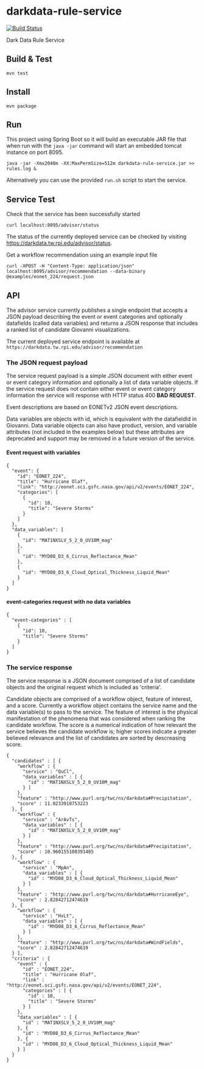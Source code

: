 darkdata-rule-service
=====================

[![Build Status](https://travis-ci.org/tetherless-world/darkdata-rule-service.svg)](https://travis-ci.org/tetherless-world/darkdata-rule-service)


Dark Data Rule Service

## Build & Test

``mvn test``

## Install

``mvn package``

## Run

This project using Spring Boot so it will build an executable JAR file that when run with the ``java -jar`` command will start an embedded tomcat instance on port 8095.

``java -jar -Xmx2048m -XX:MaxPermSize=512m darkdata-rule-service.jar >> rules.log &``

Alternatively you can use the provided ``run.sh`` script to start the service.

## Service Test

Check that the service has been successfully started

``curl localhost:8095/advisor/status``

The status of the currently deployed service can be checked by visiting https://darkdata.tw.rpi.edu/advisor/status.

Get a workflow recommendation using an example input file

``curl -XPOST -H "Content-Type: application/json" localhost:8095/advisor/recommendation --data-binary @examples/eonet_224/request.json``

## API

The advisor service currently publishes a single endpoint that accepts a JSON payload describing the event or event categories and optionally datafields (called data variables) and returns a JSON response that includes a ranked list of candidate Giovanni visualizations.

The current deployed service endpoint is available at ``https://darkdata.tw.rpi.edu/advisor/recommendation``

### The JSON request payload

The service request payload is a simple JSON document with either event or event category information and optionally a list of data variable objects.  If the service request does not contain either event or event category information the service will response with HTTP status 400 **BAD REQUEST**.

Event descriptions are based on EONETv2 JSON event descriptions.  

Data variables are objects with id, which is equivalent with the datafieldId in Giovanni.  Data variable objects can also have product, version, and variable attributes (not included in the examples below) but these attributes are deprecated and support may be removed in a future version of the service.

#### Event request with variables

```
{
  "event": {
    "id": "EONET_224",
    "title": "Hurricane Olaf",
    "link": "http://eonet.sci.gsfc.nasa.gov/api/v2/events/EONET_224",
    "categories": [
      {
        "id": 10,
        "title": "Severe Storms"
      }
    ]
  },
  "data_variables": [
    {
      "id": "MAT1NXSLV_5_2_0_UV10M_mag"
    },
    {
      "id": "MYD08_D3_6_Cirrus_Reflectance_Mean"
    },
    {
      "id": "MYD08_D3_6_Cloud_Optical_Thickness_Liquid_Mean"
    }
  ]
}
```

#### event-categories request with no data variables

```
{
  "event-categories" : [
    {
      "id": 10,
      "title": "Severe Storms"
    }
  ]
}
```

### The service response

The service response is a JSON document comprised of a list of candidate objects and the original request which is included as 'criteria'.

Candidate objects are comprised of a workflow object, feature of interest, and a score.  Currently a workflow object contains the service name and the data variable(s) to pass to the service.  The feature of interest is the physical manifestation of the phenomena that was considered when ranking the candidate workflow.  The score is a numerical indication of how relevant the service believes the candidate workflow is; higher scores indicate a greater believed relevance and the list of candidates are sorted by descreasing score.

```
{
  "candidates" : [ {
    "workflow" : {
      "service" : "QuCl",
      "data_variables" : [ {
        "id" : "MAT1NXSLV_5_2_0_UV10M_mag"
      } ]
    },
    "feature" : "http://www.purl.org/twc/ns/darkdata#Precipitation",
    "score" : 11.0233910753223
  }, {
    "workflow" : {
      "service" : "ArAvTs",
      "data_variables" : [ {
        "id" : "MAT1NXSLV_5_2_0_UV10M_mag"
      } ]
    },
    "feature" : "http://www.purl.org/twc/ns/darkdata#Precipitation",
    "score" : 10.960155108391485
  }, {
    "workflow" : {
      "service" : "MpAn",
      "data_variables" : [ {
        "id" : "MYD08_D3_6_Cloud_Optical_Thickness_Liquid_Mean"
      } ]
    },
    "feature" : "http://www.purl.org/twc/ns/darkdata#HurricaneEye",
    "score" : 2.82842712474619
  }, {
    "workflow" : {
      "service" : "HvLt",
      "data_variables" : [ {
        "id" : "MYD08_D3_6_Cirrus_Reflectance_Mean"
      } ]
    },
    "feature" : "http://www.purl.org/twc/ns/darkdata#WindFields",
    "score" : 2.82842712474619
  } ],
  "criteria" : {
    "event" : {
      "id" : "EONET_224",
      "title" : "Hurricane Olaf",
      "link" : "http://eonet.sci.gsfc.nasa.gov/api/v2/events/EONET_224",
      "categories" : [ {
        "id" : 10,
        "title" : "Severe Storms"
      } ]
    },
    "data_variables" : [ {
      "id" : "MAT1NXSLV_5_2_0_UV10M_mag"
    }, {
      "id" : "MYD08_D3_6_Cirrus_Reflectance_Mean"
    }, {
      "id" : "MYD08_D3_6_Cloud_Optical_Thickness_Liquid_Mean"
    } ]
  }
}
```
